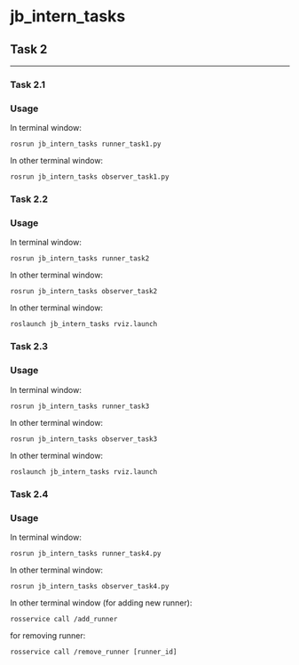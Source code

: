 # jb_intern_tasks

## Task 2
---
### Task 2.1

### Usage
In terminal window:
```
rosrun jb_intern_tasks runner_task1.py 

```
In other terminal window:
```
rosrun jb_intern_tasks observer_task1.py 
```

### Task 2.2

### Usage
In terminal window:
```
rosrun jb_intern_tasks runner_task2 

```
In other terminal window:
```
rosrun jb_intern_tasks observer_task2 
```
In other terminal window:
```
roslaunch jb_intern_tasks rviz.launch 
```

### Task 2.3

### Usage
In terminal window:
```
rosrun jb_intern_tasks runner_task3 

```
In other terminal window:
```
rosrun jb_intern_tasks observer_task3 
```
In other terminal window:
```
roslaunch jb_intern_tasks rviz.launch 
```
### Task 2.4

### Usage
In terminal window:
```
rosrun jb_intern_tasks runner_task4.py 

```
In other terminal window:
```
rosrun jb_intern_tasks observer_task4.py
```
In other terminal window (for adding new runner):
```
rosservice call /add_runner 

```
for removing runner:
```
rosservice call /remove_runner [runner_id] 

```

